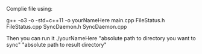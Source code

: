 Complie file using:

g++ -o3 -o -std=c++11 -o yourNameHere main.cpp FileStatus.h FileStatus.cpp SyncDaemon.h SyncDaemon.cpp

Then you can run it ./yourNameHere "absolute path to directory you want to sync" "absolute path to result directory"